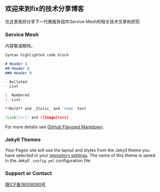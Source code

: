 ## 欢迎来到fix的技术分享博客

在这里我将分享下一代微服务组件Servive Mesh的相关技术文章和研究

### Service Mesh

内容敬请期待。
```markdown
Syntax highlighted code block

# Header 1
## Header 2
### Header 3

- Bulleted
- List

1. Numbered
2. List

**Bold** and _Italic_ and `Code` text

[Link](url) and ![Image](src)
```

For more details see [GitHub Flavored Markdown](https://guides.github.com/features/mastering-markdown/).

### Jekyll Themes

Your Pages site will use the layout and styles from the Jekyll theme you have selected in your [repository settings](https://github.com/lyp5450215/fix.github.io/settings). The name of this theme is saved in the Jekyll `_config.yml` configuration file.

### Support or Contact

[赣ICP备18008090号](http://www.beian.miit.gov.cn)
